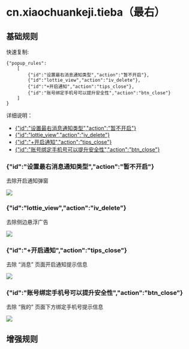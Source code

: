 # cn.xiaochuankeji.tieba（最右）

## 基础规则

快速复制:
```
{"popup_rules":
    [
        {"id":"设置最右消息通知类型","action":"暂不开启"},
        {"id":"lottie_view","action":"iv_delete"},
        {"id":"+开启通知","action":"tips_close"},
        {"id":"账号绑定手机号可以提升安全性","action":"btn_close"}
    ]
}
```
详细说明：
- [{"id":"设置最右消息通知类型","action":"暂不开启"}](#id设置最右消息通知类型action暂不开启)
- [{"id":"lottie_view","action":"iv_delete"}](#idlottie_viewactioniv_delete)
- [{"id":"+开启通知","action":"tips_close"}](#id开启通知actiontips_close)
- [{"id":"账号绑定手机号可以提升安全性","action":"btn_close"}](#id账号绑定手机号可以提升安全性actionbtn_close)

### {"id":"设置最右消息通知类型","action":"暂不开启"}
去除开启通知弹窗

![](./assets/开启通知弹窗.jpg)

### {"id":"lottie_view","action":"iv_delete"}
去除侧边悬浮广告

![](./assets/侧边悬浮广告.jpg)

### {"id":"+开启通知","action":"tips_close"}
去除 “消息” 页面开启通知提示信息

![](./assets/开启通知提示信息.jpg)

### {"id":"账号绑定手机号可以提升安全性","action":"btn_close"}
去除 “我的” 页面下方绑定手机号提示信息

![](./assets/绑定手机号提示信息.jpg)

## 增强规则

